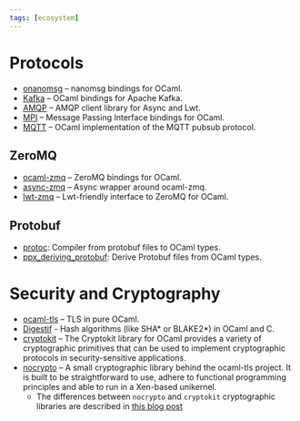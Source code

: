 ```yaml
---
tags: [ecosystem]
---
```


# Protocols
* [onanomsg](https://github.com/rgrinberg/onanomsg)  – nanomsg bindings for OCaml.
* [Kafka](https://github.com/didier-wenzek/ocaml-kafka)  – OCaml bindings for Apache Kafka.
* [AMQP](https://github.com/andersfugmann/amqp-client)  – AMQP client library for Async and Lwt.
* [MPI](https://github.com/xavierleroy/ocamlmpi)  – Message Passing Interface bindings for OCaml.
* [MQTT](https://github.com/j0sh/ocaml-mqtt)  – OCaml implementation of the MQTT pubsub protocol.

## ZeroMQ
* [ocaml-zmq](https://github.com/issuu/ocaml-zmq)  – ZeroMQ bindings for OCaml.
* [async-zmq](https://github.com/rgrinberg/async-zmq)  – Async wrapper around ocaml-zmq.
* [lwt-zmq](https://github.com/hcarty/lwt-zmq)  – Lwt-friendly interface to ZeroMQ for OCaml.

## Protobuf
* [protoc](https://github.com/mransan/ocaml-protoc): Compiler from protobuf files to OCaml types.
* [ppx_deriving_protobuf](https://github.com/ocaml-ppx/ppx_deriving_protobuf): Derive Protobuf files from OCaml types.

# Security and Cryptography

* [ocaml-tls](https://github.com/mirleft/ocaml-tls)  – TLS in pure OCaml.
* [Digestif](https://github.com/mirage/digestif)  - Hash algorithms (like SHA* or BLAKE2*) in OCaml and C.
* [cryptokit](https://github.com/xavierleroy/cryptokit)  – The Cryptokit library for OCaml provides a variety of cryptographic primitives that can be used to implement cryptographic protocols in security-sensitive applications.
* [nocrypto](https://github.com/mirleft/ocaml-nocrypto)  – A small cryptographic library behind the ocaml-tls project. It is built to be straightforward to use, adhere to functional programming principles and able to run in a Xen-based unikernel.
  * The differences between `nocrypto` and `cryptokit` cryptographic libraries are described in [this blog post](https://mirage.io/blog/introducing-nocrypto)
